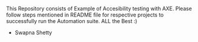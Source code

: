 This Repository consists of Example of Accesibility testing with AXE. Please follow  steps mentioned in README file for respective projects to successfully run the Automation suite. ALL the Best :) 

- Swapna Shetty


